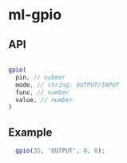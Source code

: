 # ml-gpio

## API

``` js

gpio(
  pin, // nubmer
  mode, // string: OUTPUT/INPUT
  func, // number
  value, // number
)

```

## Example

``` js
  gpio(35, 'OUTPUT', 8, 0);

```
